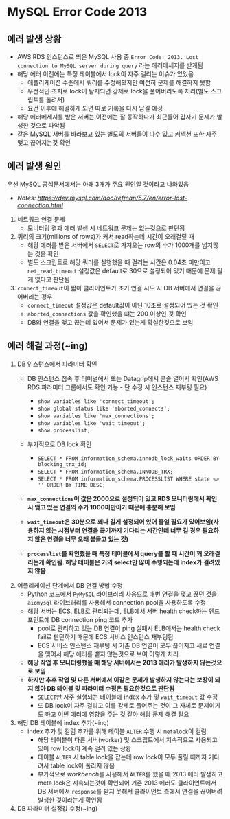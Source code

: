 # MySQL Error Code 2013
       
## 에러 발생 상황
- AWS RDS 인스턴스로 띄운 MySQL 사용 중 `Error Code: 2013. Lost connection to MySQL server during query` 라는 에러메세지를 받게됨
- 해당 에러 이전에는 특정 테이블에서 lock이 자주 걸리는 이슈가 있었음
	- 애플리케이션 수준에서 쿼리를 수정해봤지만 여전히 문제를 해결하지 못함
	- 우선적인 조치로 lock이 탐지되면 강제로 lock을 풀어버리도록 처리(별도 스크립트를 돌려서)
	- 요건 이후에 해결하게 되면 따로 기록을 다시 남길 예정
- 해당 에러메세지를 받은 서버는 이전에는 잘 동작하다가 최근들어 갑자기 문제가 발생한 것으로 파악됨
- 같은 MySQL 서버를 바라보고 있는 별도의 서버들이 다수 있고 커넥션 또한 자주 맺고 끊어지는것 확인
       
## 에러 발생 원인
우선 MySQL 공식문서에서는 아래 3개가 주요 원인일 것이라고 나와있음   
- <i>Notes: https://dev.mysql.com/doc/refman/5.7/en/error-lost-connection.html</i>
      
1. 네트워크 연결 문제
	- 모니터링 결과 에러 발생 시 네트워크 문제는 없는것으로 판단됨
2. 쿼리의 크기(millions of rows)가 커서 read하는데 시간이 오래걸릴 때
	- 해당 에러를 받은 서버에서 `SELECT`로 가져오는 row의 수가 1000개를 넘지않는 것을 확인
	- 별도 스크립트로 해당 쿼리를 실행했을 때 걸리는 시간은 0.04초 미만이고 `net_read_timeout` 설정값은 default로 30으로 설정되어 있기 때문에 문제 될 게 없다고 판단됨
3. `connect_timeout`이 짧아 클라이언트가 초기 연결 시도 시 DB 서버에서 연결을 끊어버리는 경우
	- `connect_timeout` 설정값은 default값이 아닌 10초로 설정되어 있는 것 확인
	- `aborted_connections` 값을 확인했을 떄는 200 이상인 것 확인
	- DB와 연결을 맺고 끊는데 있어서 문제가 있는게 확실한것으로 보임

## 에러 해결 과정(~ing)
1. DB 인스턴스에서 파라미터 확인
	- DB 인스턴스 접속 후 터미널에서 또는 Datagrip에서 콘솔 열어서 확인(AWS RDS 파라미터 그룹에서도 확인 가능 - 단 수정 시 인스턴스 재부팅 필요)
		- `show variables like 'connect_timeout'; `
		- `show global status like 'aborted_connects';`
		- `show variables like 'max_connections';`
		- `show variables like 'wait_timeout';`
		- `show processlist;`
	- 부가적으로 DB lock 확인
		- `SELECT * FROM information_schema.innodb_lock_waits ORDER BY blocking_trx_id;`
		- `SELECT * FROM information_schema.INNODB_TRX;`
		- `SELECT * FROM information_schema.PROCESSLIST WHERE state <> '' ORDER BY TIME DESC;`       
       
	-  <b>`max_connections`이 값은 2000으로 설정되어 있고 RDS 모니터링에서 확인 시 맺고 있는 연결의 수가 1000미만이기 때문에 충분해 보임</b>
	-  <b>`wait_timeout`은 30분으로 꽤나 길게 설정되어 있어 줄일 필요가 있어보임(사용하지 않는 시점부터 연결을 끊기까지 기다리는 시간인데 너무 길 경우 필요하지 않은 연결을 너무 오래 붙들고 있는 것)</b>
	-  <b>`processlist`를 확인했을 때 특정 테이블에서 query를 할 때 시간이 꽤 오래걸리는게 확인됨. 해당 테이블은 거의 select만 많이 수행되는데 index가 걸려있지 않음</b>
2. 어플리케이션 단계에서 DB 연결 방법 수정
	- Python 코드에서 `PyMySQL` 라이브러리 사용으로 매번 연결을 맺고 끊던 것을 `aiomysql` 라이브러리를 사용해서 connection pool을 사용하도록 수정
	- 해당 서버는 ECS, ELB로 관리되는데, ELB에서 서버 health check하는 엔드포인트에 DB connection ping 코드 추가
		- pool로 관리하고 있는 DB 연결이 ping 실패시 ELB에서는 health check fail로 판단하기 때문에 ECS 서비스 인스턴스 재부팅됨
		- ECS 서비스 인스턴스 재부팅 시 기존 DB 연결이 모두 끊어지고 새로 연결을 맺어서 해당 에러를 뱉지 않는것으로 보여 이렇게 처리
	- <b>해당 작업 후 모니터링했을 때 해당 서버에서는 2013 에러가 발생하지 않는것으로 보임</b>
	- <b>하지만 추후 작업 및 다른 서버에서 이같은 문제가 발생하지 않는다는 보장이 되지 않아 DB 테이블 및 파라미터 수정은 필요한것으로 판단됨</b>
		- `SELECT`만 자주 실행되는 테이블에 index 추가 및 `wait_timeout` 값 수정
		- 또 DB lock이 자주 걸리고 이를 강제로 풀어주는 것이 그 자체로 문제이기도 하고 이번 에러에 영향을 주는 것 같아 해당 문제 해결 필요
3. 해당 DB 테이블에 index 추가(~ing)
	- index 추가 및 칼럼 추가를 위해 테이블 `ALTER` 수행 시 `metalock`이 걸림
		- 해당 테이블이 다른 서버(worker) 및 스크립트에서 지속적으로 사용되고 있어 row lock이 계속 걸려 있는 상황
		- 테이블 `ALTER` 시 table lock을 잡는데 row lock이 모두 풀릴 때까지 기다려서 table lock이 풀리지 않음
		- 부가적으로 *workbench*를 사용해서 `ALTER`를 했을 때 2013 에러 발생하고 meta lock은 지속되는것이 확인되어 기존 2013 에러도 클라이언트에서 DB 서버에서 `response`를 받지 못해서 클라이언트 측에서 연결을 끊어버려 발생한 것이라는게 확인됨
4. DB 파라미터 설정값 수정(~ing)